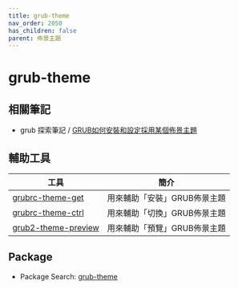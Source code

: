```yaml
---
title: grub-theme
nav_order: 2050
has_children: false
parent: 佈景主題
---
```



# grub-theme

## 相關筆記

* grub 探索筆記 / [GRUB如何安裝和設定採用某個佈景主題](https://samwhelp.github.io/note-about-grub/read/howto/use_theme.html)


## 輔助工具

| 工具 | 簡介 |
| --- | --- |
| [grubrc-theme-get](https://samwhelp.github.io/note-about-grub/read/project/grubrc-profile/grubrc-theme-get.html) | 用來輔助「安裝」GRUB佈景主題 |
| [grubrc-theme-ctrl](https://samwhelp.github.io/note-about-grub/read/project/grubrc-profile/grubrc-theme-ctrl.html) | 用來輔助「切換」GRUB佈景主題 |
| [grub2-theme-preview](https://samwhelp.github.io/note-about-manjaro/read/adjustment/tool/grub2-theme-preview.html) | 用來輔助「預覽」GRUB佈景主題 |


## Package

* Package Search: [grub-theme](https://samwhelp.github.io/note-about-ubuntu/read/subject/theme/package-search/grub-theme.html)
